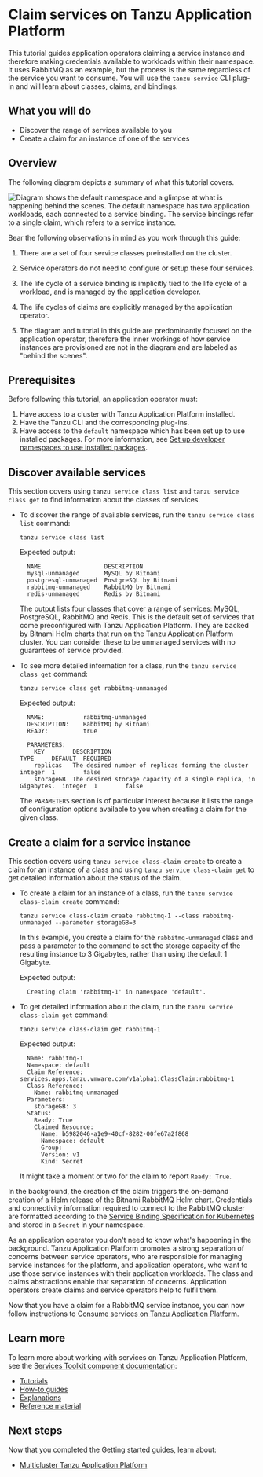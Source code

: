 # Claim services on Tanzu Application Platform

This tutorial guides application operators claiming a service instance and
therefore making credentials available to workloads within their namespace.
It uses RabbitMQ as an example, but the process is the same regardless of the
service you want to consume.
You will use the `tanzu service` CLI plug-in and will learn about classes,
claims, and bindings.

## <a id="you-will"></a>What you will do

- Discover the range of services available to you
- Create a claim for an instance of one of the services

## <a id="overview"></a>Overview

The following diagram depicts a summary of what this tutorial covers.

![Diagram shows the default namespace and a glimpse at what is happening behind the scenes.
The default namespace has two application workloads, each connected to a service binding.
The service bindings refer to a single claim, which refers to a service instance.](../images/getting-started-stk-1.png)

Bear the following observations in mind as you work through this guide:

1. There are a set of four service classes preinstalled on the cluster.

1. Service operators do not need to configure or setup these four services.

1. The life cycle of a service binding is implicitly tied to the life cycle of a workload,
   and is managed by the application developer.

1. The life cycles of claims are explicitly managed by the application operator.

1. The diagram and tutorial in this guide are predominantly focused on the
application operator, therefore the inner workings of how service instances are
provisioned are not in the diagram and are labeled as "behind the scenes".

## <a id="stk-prereqs"></a> Prerequisites

Before following this tutorial, an application operator must:

1. Have access to a cluster with Tanzu Application Platform installed.
1. Have the Tanzu CLI and the corresponding plug-ins.
1. Have access to the `default` namespace which has been set up to use installed packages.
For more information, see [Set up developer namespaces to use installed packages](../install-online/set-up-namespaces.hbs.md).

## <a id="stk-discover"></a> Discover available services

This section covers using `tanzu service class list` and `tanzu service class get` to find
information about the classes of services.

- To discover the range of available services, run the `tanzu service class list` command:

    ```console
    tanzu service class list
    ```

    Expected output:

    ```console
      NAME                  DESCRIPTION
      mysql-unmanaged       MySQL by Bitnami
      postgresql-unmanaged  PostgreSQL by Bitnami
      rabbitmq-unmanaged    RabbitMQ by Bitnami
      redis-unmanaged       Redis by Bitnami
    ```

    The output lists four classes that cover a range of services: MySQL, PostgreSQL, RabbitMQ and Redis.
    This is the default set of services that come preconfigured with Tanzu Application Platform.
    They are backed by Bitnami Helm charts that run on the Tanzu Application Platform cluster.
    You can consider these to be unmanaged services with no guarantees of service provided.

- To see more detailed information for a class, run the `tanzu service class get` command:

    ```console
    tanzu service class get rabbitmq-unmanaged
    ```

    Expected output:

    ```console
      NAME:           rabbitmq-unmanaged
      DESCRIPTION:    RabbitMQ by Bitnami
      READY:          true

      PARAMETERS:
        KEY        DESCRIPTION                                                      TYPE     DEFAULT  REQUIRED
        replicas   The desired number of replicas forming the cluster               integer  1        false
        storageGB  The desired storage capacity of a single replica, in Gigabytes.  integer  1        false
    ```

    The `PARAMETERS` section is of particular interest because it lists the range of configuration
    options available to you when creating a claim for the given class.

## <a id="stk-create-claim"></a> Create a claim for a service instance

This section covers using `tanzu service class-claim create` to create a claim for an instance of a
class and using `tanzu service class-claim get` to get detailed information about the status of the claim.

- To create a claim for an instance of a class, run the `tanzu service class-claim create` command:

    ```console
    tanzu service class-claim create rabbitmq-1 --class rabbitmq-unmanaged --parameter storageGB=3
    ```

    In this example, you create a claim for the `rabbitmq-unmanaged` class and pass a parameter to
    the command to set the storage capacity of the resulting instance to 3 Gigabytes,
    rather than using the default 1 Gigabyte.

    Expected output:

    ```console
      Creating claim 'rabbitmq-1' in namespace 'default'.
    ```

- To get detailed information about the claim, run the `tanzu service class-claim get` command:

    ```console
    tanzu service class-claim get rabbitmq-1
    ```

    Expected output:

    ```console
      Name: rabbitmq-1
      Namespace: default
      Claim Reference: services.apps.tanzu.vmware.com/v1alpha1:ClassClaim:rabbitmq-1
      Class Reference:
        Name: rabbitmq-unmanaged
      Parameters:
        storageGB: 3
      Status:
        Ready: True
        Claimed Resource:
          Name: b5982046-a1e9-40cf-8282-00fe67a2f868
          Namespace: default
          Group:
          Version: v1
          Kind: Secret
    ```

    It might take a moment or two for the claim to report `Ready: True`.

In the background, the creation of the claim triggers the on-demand creation of a Helm release
of the Bitnami RabbitMQ Helm chart.
Credentials and connectivity information required to connect to the RabbitMQ cluster are
formatted according to the [Service Binding Specification for Kubernetes](https://github.com/servicebinding/spec)
and stored in a `Secret` in your namespace.

As an application operator you don't need to know what's happening in the background.
Tanzu Application Platform promotes a strong separation of concerns between service operators,
who are responsible for managing service instances for the platform, and application operators,
who want to use those service instances with their application workloads.
The class and claims abstractions enable that separation of concerns.
Application operators create claims and service operators help to fulfil them.

Now that you have a claim for a RabbitMQ service instance, you can now follow
instructions to [Consume services on Tanzu Application Platform](./consume-services.hbs.md).

## <a id="stk-use-cases"></a> Learn more

To learn more about working with services on Tanzu Application Platform, see the
[Services Toolkit component documentation](../services-toolkit/about.hbs.md):

- [Tutorials](../services-toolkit/tutorials/index.hbs.md)
- [How-to guides](../services-toolkit/how-to-guides/index.hbs.md)
- [Explanations](../services-toolkit/concepts/index.hbs.md)
- [Reference material](../services-toolkit/reference/index.hbs.md)

## Next steps

Now that you completed the Getting started guides, learn about:

- [Multicluster Tanzu Application Platform](../multicluster/about.md)
